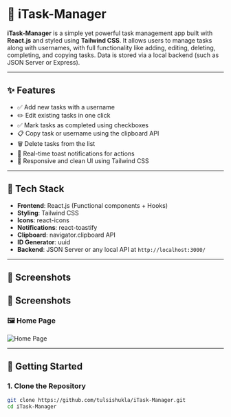 # 📝 iTask-Manager

**iTask-Manager** is a simple yet powerful task management app built with **React.js** and styled using **Tailwind CSS**. It allows users to manage tasks along with usernames, with full functionality like adding, editing, deleting, completing, and copying tasks. Data is stored via a local backend (such as JSON Server or Express).

---

## ✨ Features

- ✅ Add new tasks with a username
- ✏️ Edit existing tasks in one click
- ✅ Mark tasks as completed using checkboxes
- 📋 Copy task or username using the clipboard API
- 🗑️ Delete tasks from the list
- 🔔 Real-time toast notifications for actions
- 📱 Responsive and clean UI using Tailwind CSS

---

## 🔧 Tech Stack

- **Frontend**: React.js (Functional components + Hooks)
- **Styling**: Tailwind CSS
- **Icons**: react-icons
- **Notifications**: react-toastify
- **Clipboard**: navigator.clipboard API
- **ID Generator**: uuid
- **Backend**: JSON Server or any local API at `http://localhost:3000/`

---

## 📸 Screenshots

## 📸 Screenshots

### 🖼️ Home Page

![Home Page](./assets/web.png)

---

## 🚀 Getting Started

### 1. Clone the Repository

```bash
git clone https://github.com/tulsishukla/iTask-Manager.git
cd iTask-Manager
